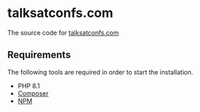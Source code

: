 # talksatconfs.com

The source code for [talksatconfs.com](https://talksatconfs.com)

## Requirements

The following tools are required in order to start the installation.

- PHP 8.1
- [Composer](https://getcomposer.org/download/)
- [NPM](https://docs.npmjs.com/downloading-and-installing-node-js-and-npm)
